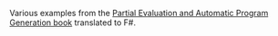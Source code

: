 ﻿Various examples from the [Partial Evaluation and Automatic Program Generation book](https://www.itu.dk/~sestoft/pebook/jonesgomardsestoft-a4.pdf) translated to F#.
